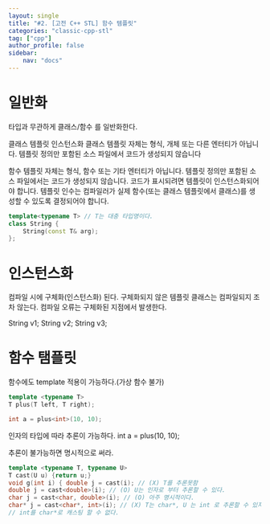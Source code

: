 ```yaml
---
layout: single
title: "#2. [고전 C++ STL] 함수 템플릿"
categories: "classic-cpp-stl"
tag: ["cpp"]
author_profile: false
sidebar: 
    nav: "docs"
---
```


# 일반화

타입과 무관하게 클래스/함수 를 일반화한다.


클래스 템플릿 인스턴스화 클래스 템플릿 자체는 형식, 개체 또는 다른 엔터티가 아닙니다. 템플릿 정의만 포함된 소스 파일에서 코드가 생성되지 않습니다

함수 템플릿 자체는 형식, 함수 또는 기타 엔터티가 아닙니다. 템플릿 정의만 포함된 소스 파일에서는 코드가 생성되지 않습니다. 코드가 표시되려면 템플릿이 인스턴스화되어야 합니다. 템플릿 인수는 컴파일러가 실제 함수(또는 클래스 템플릿에서 클래스)를 생성할 수 있도록 결정되어야 합니다.



```cpp
template<typename T> // T는 대충 타입명이다. 
class String {
    String(const T& arg); 
};
```
# 인스턴스화

컴파일 시에 구체화(인스턴스화) 된다. 구체화되지 않은 템플릿 클래스는 컴파일되지 조차 않는다. 컴파일 오류는 구체화된 지점에서 발생한다.

String<char> v1; String<unsigned char> v2; String<unsigned int> v3;


# 함수 탬플릿

함수에도 template 적용이 가능하다.(가상 함수 불가)

```cpp
template <typename T>
T plus(T left, T right);

int a = plus<int>(10, 10);
```

인자의 타입에 따라 추론이 가능하다.
int a = plus(10, 10);


추론이 불가능하면 명시적으로 써라.

```cpp
template <typename T, typename U>
T cast(U u) {return u;} 
void g(int i) { double j = cast(i); // (X) T를 추론못함
double j = cast<double>(i); // (O) U는 인자로 부터 추론할 수 있다. 
char j = cast<char, double>(i); // (O) 아주 명시적이다. 
char* j = cast<char*, int>(i); // (X) T는 char*, U 는 int 로 추론할 수 있지만
// int를 char*로 캐스팅 할 수 없다.
```

